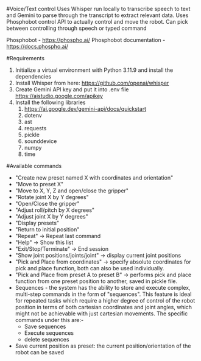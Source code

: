 #Voice/Text control
Uses Whisper run locally to transcribe speech to text and Gemini to parse through the transcript to extract relevant data. Uses Phosphobot control API to actually control and move the robot. Can pick between controlling through speech or typed command

Phosphobot - https://phospho.ai/
Phosphobot documentation - https://docs.phospho.ai/

#Requirements
1) Initialize a virtual environment with Python 3.11.9 and install the dependencies
2) Install Whisper from here: https://github.com/openai/whisper
3) Create Gemini API key and put it into .env file
   https://aistudio.google.com/apikey
4) Install the following libraries
   1) https://ai.google.dev/gemini-api/docs/quickstart
   2) dotenv
   3) ast
   4) requests
   5) pickle
   6) sounddevice
   7) numpy
   8) time
  
#Available commands
- "Create new preset named X with coordinates and orientation"
- "Move to preset X"
- "Move to X, Y, Z and open/close the gripper"
- "Rotate joint X by Y degrees"
- "Open/Close the gripper"
- "Adjust roll/pitch by X degrees"
- "Adjust joint X by Y degrees"
- "Display presets"
- "Return to initial position"
- "Repeat" → Repeat last command
- "Help" → Show this list
- "Exit/Stop/Terminate" → End session
- "Show joint positions/joints/joint" -> display current joint positions
- "Pick and Place from coordinates" -> specify absolute coordinates for pick and place function, both can also be used individually.
- "Pick and Place from preset A to preset B" -> performs pick and place function from one preset position to another, saved in pickle file.
- Sequences - the system has the ability to store and execute complex, multi-step commands in the form of "sequences".
  This feature is ideal for repeated tasks which require a higher degree of control of the robot position in terms of both cartesian coordinates and joint angles,
  which might not be achievable with just cartesian movements. The specific commands under this are:-
  - Save sequences
  - Execute sequences
  - delete sequences
- Save current position as preset: the current position/orientation of the robot can be saved
